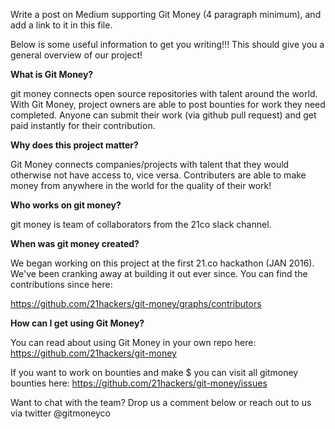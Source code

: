 Write a post on Medium supporting Git Money (4 paragraph minimum), and add a link to it in this file.

Below is some useful information to get you writing!!! This should give you a general overview of our project! 

**What is Git Money?**

git money connects open source repositories with talent around the world. With Git Money, project owners are able to post bounties for work they need completed. Anyone can submit their work (via github pull request) and get paid instantly for their contribution. 

**Why does this project matter?** 

Git Money connects companies/projects with talent that they would otherwise not have access to, vice versa. Contributers are able to make money from anywhere in the world for the quality of their work! 

**Who works on git money?**

git money is team of collaborators from the 21co slack channel.

**When was git money created?**

We began working on this project at the first 21.co hackathon (JAN 2016). We've been cranking away at building it out ever since. You can find the contributions since here: 

https://github.com/21hackers/git-money/graphs/contributors

**How can I get using Git Money?**

You can read about using Git Money in your own repo here: https://github.com/21hackers/git-money

If you want to work on bounties and make $ you can visit all gitmoney bounties here: https://github.com/21hackers/git-money/issues

Want to chat with the team? Drop us a comment below or reach out to us via twitter @gitmoneyco



